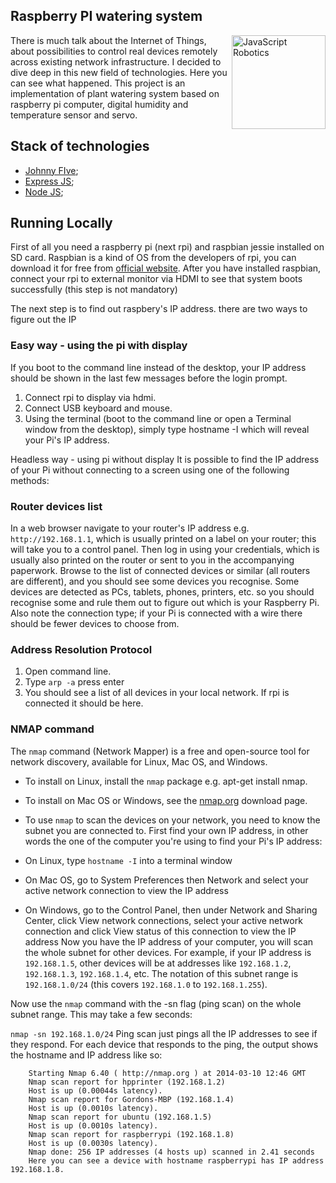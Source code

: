 ## Raspberry PI watering system
<img align="right" src="https://www.dropbox.com/s/yy2x7xsqu8gp6v7/PWO_Logo.jpg?dl=1" alt="JavaScript Robotics" height="150px">
There is much talk about the Internet of Things, about possibilities to control real devices remotely across existing network infrastructure. 
I decided to dive deep in this new field of technologies. Here you can see what happened.
This project is an implementation of plant watering system based on raspberry pi computer, digital humidity and temperature sensor and servo.


## Stack of technologies
- [Johnny FIve](http://johnny-five.io/);
- [Express JS](http://expressjs.com/);
- [Node JS](https://nodejs.org/);

## Running Locally
First of all you need a raspberry pi (next rpi) and raspbian jessie installed on SD card. 
Raspbian is a kind of OS from the developers of rpi, you can download it for free from [official website](https://www.raspberrypi.org/downloads/raspbian/).
After you have installed raspbian, connect your rpi to external monitor via HDMI to see that system boots successfully (this step is not mandatory)

The next step is to find out raspbery's IP address. 
there are two ways to figure out the IP

### Easy way - using the pi with display
If you boot to the command line instead of the desktop, your IP address should be shown in the last few messages before the login prompt.

1. Connect rpi to display via hdmi.
2. Connect USB keyboard and mouse.
3. Using the terminal (boot to the command line or open a Terminal window from the desktop), simply type hostname -I which will reveal your Pi's IP address.

Headless way - using pi without display
It is possible to find the IP address of your Pi without connecting to a screen using one of the following methods:

### Router devices list

In a web browser navigate to your router's IP address e.g. `http://192.168.1.1`, which is usually printed on a label on your router; 
this will take you to a control panel. Then log in using your credentials, which is usually also printed on the router or sent to you 
in the accompanying paperwork. Browse to the list of connected devices or similar (all routers are different), and you should see some
devices you recognise. Some devices are detected as PCs, tablets, phones, printers, etc. so you should recognise some and rule them out 
to figure out which is your Raspberry Pi. Also note the connection type; if your Pi is connected with a wire there should be fewer devices 
to choose from.
    
### Address Resolution Protocol 
1. Open command line.
2. Type `arp -a` press enter
3. You should see a list of all devices in your local network. If rpi is connected it should be here.

### NMAP command

The `nmap` command (Network Mapper) is a free and open-source tool for network discovery, available for Linux, Mac OS, and Windows.
- To install on Linux, install the `nmap` package e.g. apt-get install nmap.

- To install on Mac OS or Windows, see the [nmap.org](https://nmap.org/) download page.
- To use `nmap` to scan the devices on your network, you need to know the subnet you are connected to. First find your own IP address, in other words the one of the computer you're using to find your Pi's IP address:

- On Linux, type `hostname -I` into a terminal window
- On Mac OS, go to System Preferences then Network and select your active network connection to view the IP address
- On Windows, go to the Control Panel, then under Network and Sharing Center, click View network connections, select your active network connection and click View status of this connection to view the IP address
Now you have the IP address of your computer, you will scan the whole subnet for other devices. For example, if your IP address is `192.168.1.5`, other devices will be at addresses like `192.168.1.2`, `192.168.1.3`, `192.168.1.4`, etc. The notation of this subnet range is `192.168.1.0/24` (this covers `192.168.1.0` to `192.168.1.255`).

Now use the `nmap` command with the -sn flag (ping scan) on the whole subnet range. This may take a few seconds:

`nmap -sn 192.168.1.0/24`
Ping scan just pings all the IP addresses to see if they respond. For each device that responds to the ping, the output shows the hostname and IP address like so:

```console
    Starting Nmap 6.40 ( http://nmap.org ) at 2014-03-10 12:46 GMT
    Nmap scan report for hpprinter (192.168.1.2)
    Host is up (0.00044s latency).
    Nmap scan report for Gordons-MBP (192.168.1.4)
    Host is up (0.0010s latency).
    Nmap scan report for ubuntu (192.168.1.5)
    Host is up (0.0010s latency).
    Nmap scan report for raspberrypi (192.168.1.8)
    Host is up (0.0030s latency).
    Nmap done: 256 IP addresses (4 hosts up) scanned in 2.41 seconds
    Here you can see a device with hostname raspberrypi has IP address 192.168.1.8.
```
